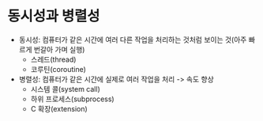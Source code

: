 # 동시성과 병렬성
- 동시성: 컴퓨터가 같은 시간에 여러 다른 작업을 처리하는 것처럼 보이는 것(아주 빠르게 번갈아 가며 실행)
  - 스레드(thread)
  - 코루틴(coroutine)
- 병렬성: 컴퓨터가 같은 시간에 실제로 여러 작업을 처리 -> 속도 향상
  - 시스템 콜(system call)
  - 하위 프로세스(subprocess)
  - C 확장(extension)